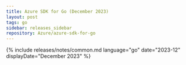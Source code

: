 ```yaml
---
title: Azure SDK for Go (December 2023)
layout: post
tags: go
sidebar: releases_sidebar
repository: Azure/azure-sdk-for-go
---
```

{% include releases/notes/common.md language="go" date="2023-12" displayDate="December 2023" %}
